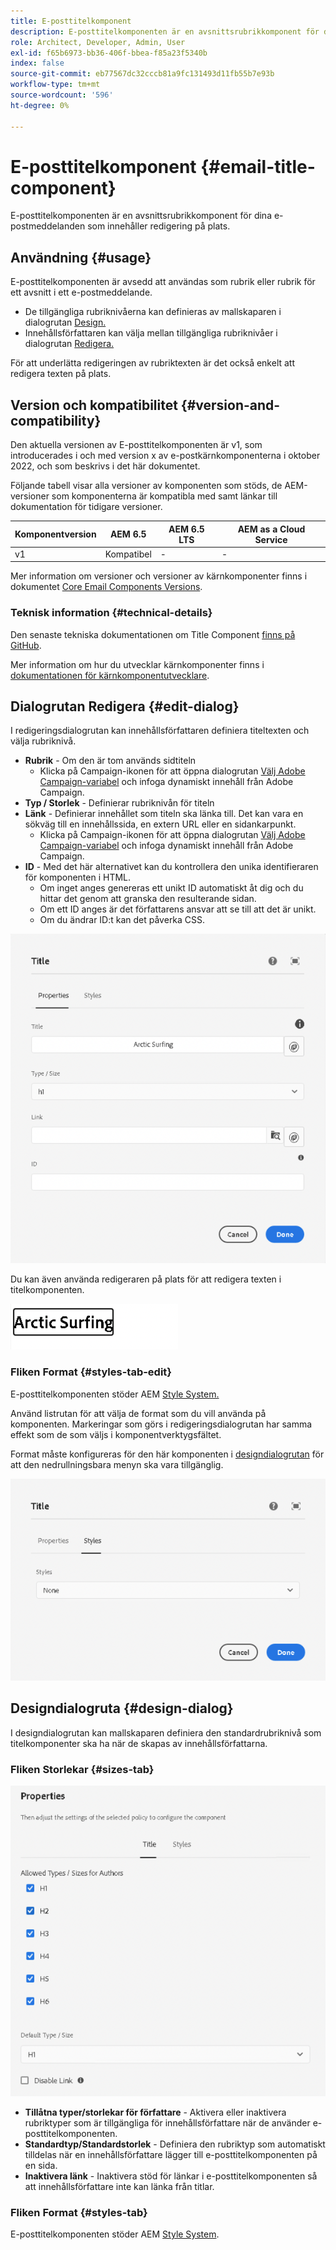 ```yaml
---
title: E-posttitelkomponent
description: E-posttitelkomponenten är en avsnittsrubrikkomponent för dina e-postmeddelanden som innehåller redigering på plats.
role: Architect, Developer, Admin, User
exl-id: f65b6973-bb36-406f-bbea-f85a23f5340b
index: false
source-git-commit: eb77567dc32cccb81a9fc131493d11fb55b7e93b
workflow-type: tm+mt
source-wordcount: '596'
ht-degree: 0%

---
```



# E-posttitelkomponent {#email-title-component}

E-posttitelkomponenten är en avsnittsrubrikkomponent för dina e-postmeddelanden som innehåller redigering på plats.

## Användning {#usage}

E-posttitelkomponenten är avsedd att användas som rubrik eller rubrik för ett avsnitt i ett e-postmeddelande.

* De tillgängliga rubriknivåerna kan definieras av mallskaparen i dialogrutan [Design.](#design-dialog)
* Innehållsförfattaren kan välja mellan tillgängliga rubriknivåer i dialogrutan [Redigera.](#edit-dialog)

För att underlätta redigeringen av rubriktexten är det också enkelt att redigera texten på plats.

## Version och kompatibilitet {#version-and-compatibility}

Den aktuella versionen av E-posttitelkomponenten är v1, som introducerades i och med version x av e-postkärnkomponenterna i oktober 2022, och som beskrivs i det här dokumentet.

Följande tabell visar alla versioner av komponenten som stöds, de AEM-versioner som komponenterna är kompatibla med samt länkar till dokumentation för tidigare versioner.

| Komponentversion | AEM 6.5 | AEM 6.5 LTS | AEM as a Cloud Service |
|---|---|---|---|
| v1 | Kompatibel | - | - |

Mer information om versioner och versioner av kärnkomponenter finns i dokumentet [Core Email Components Versions](/help/versions.md).

### Teknisk information {#technical-details}

Den senaste tekniska dokumentationen om Title Component [finns på GitHub](https://adobe.com/go/aem_cmp_tech_email_title_v1).

Mer information om hur du utvecklar kärnkomponenter finns i [dokumentationen för kärnkomponentutvecklare](/help/developing/overview.md).

## Dialogrutan Redigera {#edit-dialog}

I redigeringsdialogrutan kan innehållsförfattaren definiera titeltexten och välja rubriknivå.

* **Rubrik** - Om den är tom används sidtiteln
   * Klicka på Campaign-ikonen för att öppna dialogrutan [Välj Adobe Campaign-variabel](/help/email/campaign-variables.md) och infoga dynamiskt innehåll från Adobe Campaign.
* **Typ / Storlek** - Definierar rubriknivån för titeln
* **Länk** - Definierar innehållet som titeln ska länka till. Det kan vara en sökväg till en innehållssida, en extern URL eller en sidankarpunkt.
   * Klicka på Campaign-ikonen för att öppna dialogrutan [Välj Adobe Campaign-variabel](/help/email/campaign-variables.md) och infoga dynamiskt innehåll från Adobe Campaign.
* **ID** - Med det här alternativet kan du kontrollera den unika identifieraren för komponenten i HTML.
   * Om inget anges genereras ett unikt ID automatiskt åt dig och du hittar det genom att granska den resulterande sidan.
   * Om ett ID anges är det författarens ansvar att se till att det är unikt.
   * Om du ändrar ID:t kan det påverka CSS.

![Redigeringsdialogrutan för e-posttitelkomponenten](/help/email/assets/email-title-edit.png)

Du kan även använda redigeraren på plats för att redigera texten i titelkomponenten.

![Redigering på plats av e-posttitelkomponent](/help/email/assets/email-title-edit-inline.png)

### Fliken Format {#styles-tab-edit}

E-posttitelkomponenten stöder AEM [Style System.](/help/get-started/authoring.md#component-styling)

Använd listrutan för att välja de format som du vill använda på komponenten. Markeringar som görs i redigeringsdialogrutan har samma effekt som de som väljs i komponentverktygsfältet.

Format måste konfigureras för den här komponenten i [designdialogrutan](#design-dialog) för att den nedrullningsbara menyn ska vara tillgänglig.

![Fliken Format i redigeringsdialogrutan för titelkomponent](/help/email/assets/email-title-edit-styles.png)

## Designdialogruta {#design-dialog}

I designdialogrutan kan mallskaparen definiera den standardrubriknivå som titelkomponenter ska ha när de skapas av innehållsförfattarna.

### Fliken Storlekar {#sizes-tab}

![Utformningsdialogrutan för titelkomponenten](/help/email/assets/email-title-design.png)

* **Tillåtna typer/storlekar för författare** - Aktivera eller inaktivera rubriktyper som är tillgängliga för innehållsförfattare när de använder e-posttitelkomponenten.
* **Standardtyp/Standardstorlek** - Definiera den rubriktyp som automatiskt tilldelas när en innehållsförfattare lägger till e-posttitelkomponenten på en sida.
* **Inaktivera länk** - Inaktivera stöd för länkar i e-posttitelkomponenten så att innehållsförfattare inte kan länka från titlar.

### Fliken Format {#styles-tab}

E-posttitelkomponenten stöder AEM [Style System](/help/get-started/authoring.md#component-styling).
